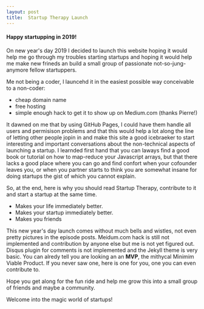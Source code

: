 ```yaml
---
layout: post
title:  Startup Therapy Launch
---
```

#### Happy startupping in 2019!

On new year's day 2019 I decided to launch this website hoping it would help me go through my troubles starting startups and hoping it would help me make new frineds an build a small group of passionate not-so-jung-anymore fellow startuppers.

Me not being a coder, I launcehd it in the easiest possible way conceivable to a non-coder:
- cheap domain name
- free hosting
- simple enough hack to get it to show up on Medium.com (thanks Pierre!)

It dawned on me that by using GitHub Pages, I could have them handle all users and permisison problems and that this would help a lot along the line of letting other people jopin in and make this site a good icebraeker to start interesting and important conversations about the non-technical aspects of launching a startup. I learnded first hand that you can laways find a good book or tutorial on how to map-reduce your Javascript arrays, but that there lacks a good place where you can go and find confort when your cofounder leaves you, or when you partner starts to think you are somewhat insane for doing startups the gist of which you cannot explain. 

So, at the end, here is why you should read Startup Therapy, contribute to it and start a startup at the same time.
- Makes your life immediately better.
- Makes your startup immediately better.
- Makes you friends

This new year's day launch comes without much bells and wistles, not even pretty pictures in the episode posts. Meidum.com hack is still not implemented and contribution by anyone else but me is not yet figured out. Disqus plugin for comments is not implemented and the Jekyll theme is very basic.
You can alredy tell you are looking an an **MVP**, the mithycal Minimim Viable Product. If you never saw one, here is one for you, one you can even contribute to.

Hope you get along for the fun ride and help me grow this into a small group of friends and maybe a community.

Welcome into the magic world of startups!
